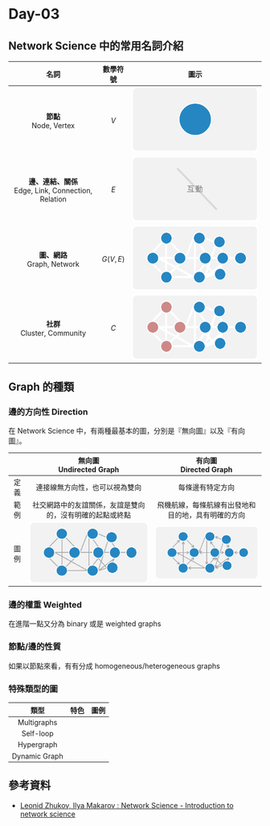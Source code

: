 # Day-03

## Network Science 中的常用名詞介紹
|名詞|數學符號|圖示|
|:---:|:----:|:---:|
|**節點**<br>Node, Vertex|$V$|![](./../image/image-7.png)|
|**邊、連結、關係**<br>Edge, Link, Connection, Relation|$E$|![](./../image/image-8.png)|
|**圖、網路**<br>Graph, Network|$G(V, E)$|![](../image/image-10.png)|
|**社群**<br>Cluster, Community|$C$|![](../image/image-9.png)|

## Graph 的種類

### 邊的方向性 Direction
在 Network Science 中，有兩種最基本的圖，分別是『無向圖』以及『有向圖』。  

||**無向圖**<br>Undirected Graph|**有向圖**<br>Directed Graph|
|:---:|:---:|:---:|
|定義|連接線無方向性，也可以視為雙向|每條邊有特定方向|
|範例|社交網路中的友誼關係，友誼是雙向的，沒有明確的起點或終點|飛機航線，每條航線有出發地和目的地，具有明確的方向|
|圖例|![](../image/image-11.png)|![](../image/image-12.png)|

### 邊的權重 Weighted
在進階一點又分為 binary 或是 weighted graphs

### 節點/邊的性質 
如果以節點來看，有有分成 homogeneous/heterogeneous graphs

### 特殊類型的圖
|類型|特色|圖例|
|:---:|:---:|:---:|
|Multigraphs||
|Self-loop||
|Hypergraph||
|Dynamic Graph||
## 參考資料
- [Leonid Zhukov, Ilya Makarov : Network Science - Introduction to network science](http://www.leonidzhukov.net/hse/2021/networks/lectures/lecture1.pdf)